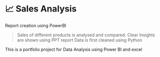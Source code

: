 # 📈 Sales Analysis
Report creation using PowerBI 
>Sales of different products is analysed and compared.
Clear Insights are shown using PPT report
Data is first cleaned using Python

This is a portfolio project for Data Analysis using Power BI and excel
